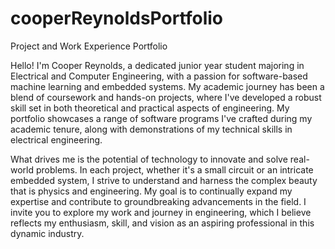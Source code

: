 # cooperReynoldsPortfolio
Project and Work Experience Portfolio


Hello! I'm Cooper Reynolds, a dedicated junior year student majoring in Electrical and Computer Engineering, with a passion for software-based machine learning and embedded systems. My academic journey has been a blend of coursework and hands-on projects, where I've developed a robust skill set in both theoretical and practical aspects of engineering. My portfolio showcases a range of software programs I've crafted during my academic tenure, along with demonstrations of my technical skills in electrical engineering.

What drives me is the potential of technology to innovate and solve real-world problems. In each project, whether it's a small circuit or an intricate embedded system, I strive to understand and harness the complex beauty that is physics and engineering. My goal is to continually expand my expertise and contribute to groundbreaking advancements in the field. I invite you to explore my work and journey in engineering, which I believe reflects my enthusiasm, skill, and vision as an aspiring professional in this dynamic industry.
